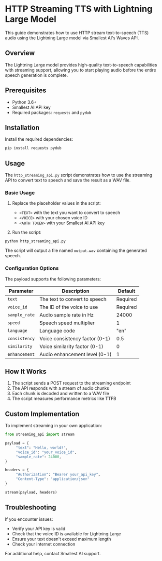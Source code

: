 # HTTP Streaming TTS with Lightning Large Model

This guide demonstrates how to use HTTP stream text-to-speech (TTS) audio using the Lightning Large model via Smallest AI's Waves API.

## Overview

The Lightning Large model provides high-quality text-to-speech capabilities with streaming support, allowing you to start playing audio before the entire speech generation is complete.

## Prerequisites

- Python 3.6+
- Smallest AI API key
- Required packages: `requests` and `pydub`

## Installation

Install the required dependencies:

```bash
pip install requests pydub
```

## Usage

The `http_streaming_api.py` script demonstrates how to use the streaming API to convert text to speech and save the result as a WAV file.

### Basic Usage

1. Replace the placeholder values in the script:
    - `<TEXT>` with the text you want to convert to speech
    - `<VOICE>` with your chosen voice ID
    - `<AUTH TOKEN>` with your Smallest AI API key

2. Run the script:

```bash
python http_streaming_api.py
```

The script will output a file named `output.wav` containing the generated speech.

### Configuration Options

The payload supports the following parameters:

| Parameter | Description | Default |
|-----------|-------------|---------|
| `text` | The text to convert to speech | Required |
| `voice_id` | The ID of the voice to use | Required |
| `sample_rate` | Audio sample rate in Hz | 24000 |
| `speed` | Speech speed multiplier | 1 |
| `language` | Language code | "en" |
| `consistency` | Voice consistency factor (0-1) | 0.5 |
| `similarity` | Voice similarity factor (0-1) | 0 |
| `enhancement` | Audio enhancement level (0-1) | 1 |

## How It Works

1. The script sends a POST request to the streaming endpoint
2. The API responds with a stream of audio chunks
3. Each chunk is decoded and written to a WAV file
4. The script measures performance metrics like TTFB

## Custom Implementation

To implement streaming in your own application:

```python
from streaming_api import stream

payload = {
     "text": "Hello, world!",
     "voice_id": "your_voice_id",
     "sample_rate": 24000,
}

headers = {
     "Authorization": "Bearer your_api_key",
     "Content-Type": "application/json"
}

stream(payload, headers)
```

## Troubleshooting

If you encounter issues:

- Verify your API key is valid
- Check that the voice ID is available for Lightning Large
- Ensure your text doesn't exceed maximum length
- Check your internet connection

For additional help, contact Smallest AI support.